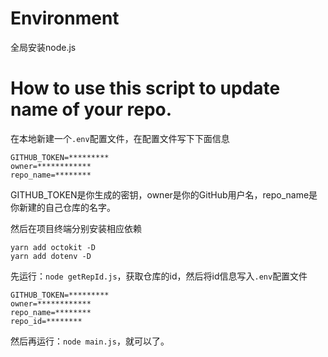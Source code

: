 # Environment
全局安装node.js
# How to use this script to update name of your repo.
在本地新建一个`.env`配置文件，在配置文件写下下面信息
```
GITHUB_TOKEN=*********
owner=************
repo_name=********
```
GITHUB_TOKEN是你生成的密钥，owner是你的GitHub用户名，repo_name是你新建的自己仓库的名字。

然后在项目终端分别安装相应依赖
```
yarn add octokit -D
yarn add dotenv -D
```

先运行：`node getRepId.js`，获取仓库的id，然后将id信息写入`.env`配置文件
```
GITHUB_TOKEN=*********
owner=************
repo_name=********
repo_id=********
```

然后再运行：`node main.js`，就可以了。